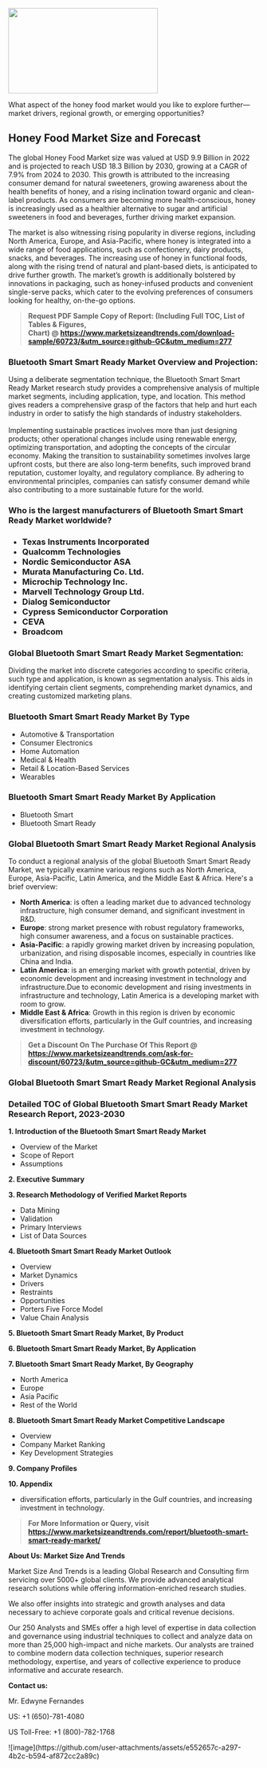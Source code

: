 <p><img class="alignnone size-medium wp-image-20088" src="https://ffe5etoiles.com/wp-content/uploads/2024/12/MST1-300x171.png" alt="" width="300" height="171" /></p>What aspect of the honey food market would you like to explore further—market drivers, regional growth, or emerging opportunities?<h2>Honey Food Market Size and Forecast</h2><p>The global Honey Food Market size was valued at USD 9.9 Billion in 2022 and is projected to reach USD 18.3 Billion by 2030, growing at a CAGR of 7.9% from 2024 to 2030. This growth is attributed to the increasing consumer demand for natural sweeteners, growing awareness about the health benefits of honey, and a rising inclination toward organic and clean-label products. As consumers are becoming more health-conscious, honey is increasingly used as a healthier alternative to sugar and artificial sweeteners in food and beverages, further driving market expansion.</p><p>The market is also witnessing rising popularity in diverse regions, including North America, Europe, and Asia-Pacific, where honey is integrated into a wide range of food applications, such as confectionery, dairy products, snacks, and beverages. The increasing use of honey in functional foods, along with the rising trend of natural and plant-based diets, is anticipated to drive further growth. The market’s growth is additionally bolstered by innovations in packaging, such as honey-infused products and convenient single-serve packs, which cater to the evolving preferences of consumers looking for healthy, on-the-go options.</p></p><blockquote id="" class=""><strong>Request PDF Sample Copy of Report: (Including Full TOC, List of Tables &amp; Figures, Chart)&nbsp;@&nbsp;<strong><a href="https://www.marketsizeandtrends.com/download-sample/60723/&utm_source=github-GC&utm_medium=277" target="_blank">https://www.marketsizeandtrends.com/download-sample/60723/&utm_source=github-GC&utm_medium=277</a></strong></strong></blockquote><h3 id="" class="">Bluetooth Smart Smart Ready Market&nbsp;Overview and Projection:</h3><p id="" class="">Using a deliberate segmentation technique, the Bluetooth Smart Smart Ready Market research study provides a comprehensive analysis of multiple market segments, including application, type, and location. This method gives readers a comprehensive grasp of the factors that help and hurt each industry in order to satisfy the high standards of industry stakeholders. <br /> <br />Implementing sustainable practices involves more than just designing products; other operational changes include using renewable energy, optimizing transportation, and adopting the concepts of the circular economy. Making the transition to sustainability sometimes involves large upfront costs, but there are also long-term benefits, such improved brand reputation, customer loyalty, and regulatory compliance. By adhering to environmental principles, companies can satisfy consumer demand while also contributing to a more sustainable future for the world.</p><h3 id="" class="">Who is the largest manufacturers of&nbsp;Bluetooth Smart Smart Ready Market worldwide?</h3><h3 class=""><p><ul><li>Texas Instruments Incorporated </li><li> Qualcomm Technologies </li><li> Nordic Semiconductor ASA </li><li> Murata Manufacturing Co. Ltd. </li><li> Microchip Technology Inc. </li><li> Marvell Technology Group Ltd. </li><li> Dialog Semiconductor </li><li> Cypress Semiconductor Corporation </li><li> CEVA </li><li> Broadcom</li></ul></p></h3><h3 id="" class="">Global&nbsp;Bluetooth Smart Smart Ready Market Segmentation:</h3><p id="" class="">Dividing the market into discrete categories according to specific criteria, such type and application, is known as segmentation analysis. This aids in identifying certain client segments, comprehending market dynamics, and creating customized marketing plans.</p><h3 id="" class="">Bluetooth Smart Smart Ready Market&nbsp;By Type</h3><p><p><ul><li>Automotive & Transportation</li><li> Consumer Electronics</li><li> Home Automation</li><li> Medical & Health</li><li> Retail & Location-Based Services</li><li> Wearables</p></li></ul></p></p><h3 id="" class="">Bluetooth Smart Smart Ready Market&nbsp;By Application</h3><p class=""><p><ul><li>Bluetooth Smart</li><li> Bluetooth Smart Ready</li></ul></p></p><h3 id="" class="">Global Bluetooth Smart Smart Ready Market Regional Analysis</h3><p id="" class="">To conduct a regional analysis of the global Bluetooth Smart Smart Ready Market, we typically examine various regions such as North America, Europe, Asia-Pacific, Latin America, and the Middle East &amp; Africa. Here's a brief overview:</p><ul><li><strong>North America</strong>: is often a leading market due to advanced technology infrastructure, high consumer demand, and significant investment in R&amp;D.</li><li><strong>Europe</strong>: strong market presence with robust regulatory frameworks, high consumer awareness, and a focus on sustainable practices.</li><li><strong>Asia-Pacific</strong>: a rapidly growing market driven by increasing population, urbanization, and rising disposable incomes, especially in countries like China and India.</li><li><strong>Latin America</strong>: is an emerging market with growth potential, driven by economic development and increasing investment in technology and infrastructure.Due to economic development and rising investments in infrastructure and technology, Latin America is a developing market with room to grow.</li><li><strong>Middle East &amp; Africa</strong>: Growth in this region is driven by economic diversification efforts, particularly in the Gulf countries, and increasing investment in technology.</li></ul><blockquote id="" class=""><strong>Get a Discount On The Purchase Of This Report @ <strong><a href="https://www.marketsizeandtrends.com/ask-for-discount/60723/&utm_source=github-GC&utm_medium=277" target="_blank">https://www.marketsizeandtrends.com/ask-for-discount/60723/&utm_source=github-GC&utm_medium=277</a></strong></strong></blockquote><h3 id="" class="">Global Bluetooth Smart Smart Ready Market Regional Analysis</h3><h3 id="" class="">Detailed TOC of Global Bluetooth Smart Smart Ready Market Research Report, 2023-2030</h3><p id="" class=""><strong>1. Introduction of the Bluetooth Smart Smart Ready Market</strong></p><ul><li>Overview of the Market</li><li>Scope of Report</li><li>Assumptions</li></ul><p id="" class=""><strong>2. Executive Summary</strong></p><p id="" class=""><strong>3. Research Methodology of Verified Market Reports</strong></p><ul><li>Data Mining</li><li>Validation</li><li>Primary Interviews</li><li>List of Data Sources</li></ul><p id="" class=""><strong>4. Bluetooth Smart Smart Ready Market Outlook</strong></p><ul><li>Overview</li><li>Market Dynamics</li><li>Drivers</li><li>Restraints</li><li>Opportunities</li><li>Porters Five Force Model</li><li>Value Chain Analysis</li></ul><p id="" class=""><strong>5. Bluetooth Smart Smart Ready Market, By Product</strong></p><p id="" class=""><strong>6. Bluetooth Smart Smart Ready Market, By Application</strong></p><p id="" class=""><strong>7. Bluetooth Smart Smart Ready Market, By Geography</strong></p><ul><li>North America</li><li>Europe</li><li>Asia Pacific</li><li>Rest of the World</li></ul><p id="" class=""><strong>8. Bluetooth Smart Smart Ready Market Competitive Landscape</strong></p><ul><li>Overview</li><li>Company Market Ranking</li><li>Key Development Strategies</li></ul><p id="" class=""><strong>9. Company Profiles</strong></p><p id="" class=""><strong>10. Appendix</strong></p><ul><li>diversification efforts, particularly in the Gulf countries, and increasing investment in technology.</li></ul><blockquote id="" class=""><strong>For More Information or Query, visit <strong><strong><a href="https://www.marketsizeandtrends.com/report/bluetooth-smart-smart-ready-market/" target="_blank">https://www.marketsizeandtrends.com/report/bluetooth-smart-smart-ready-market/</a></strong></strong></strong></blockquote><p id="" class=""><strong>About Us: Market Size And Trends</strong></p><p id="" class="">Market Size And Trends is a leading Global Research and Consulting firm servicing over 5000+ global clients. We provide advanced analytical research solutions while offering information-enriched research studies.</p><p id="" class="">We also offer insights into strategic and growth analyses and data necessary to achieve corporate goals and critical revenue decisions.</p><p id="" class="">Our 250 Analysts and SMEs offer a high level of expertise in data collection and governance using industrial techniques to collect and analyze data on more than 25,000 high-impact and niche markets. Our analysts are trained to combine modern data collection techniques, superior research methodology, expertise, and years of collective experience to produce informative and accurate research.</p><p id="" class=""><strong>Contact us:</strong></p><p id="" class="">Mr. Edwyne Fernandes</p><p id="" class="">US: +1 (650)-781-4080</p><p id="" class="">US Toll-Free: +1 (800)-782-1768</p>
![image](https://github.com/user-attachments/assets/e552657c-a297-4b2c-b594-af872cc2a89c)
